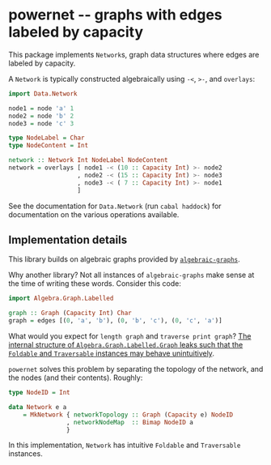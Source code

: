 # powernet -- graphs with edges labeled by capacity

This package implements `Network`s, graph data structures where edges are labeled by capacity.

A `Network` is typically constructed algebraically using `-<`, `>-`, and `overlays`:

```haskell
import Data.Network

node1 = node 'a' 1
node2 = node 'b' 2
node3 = node 'c' 3

type NodeLabel = Char
type NodeContent = Int

network :: Network Int NodeLabel NodeContent
network = overlays [ node1 -< (10 :: Capacity Int) >- node2
                   , node2 -< (15 :: Capacity Int) >- node3
                   , node3 -< ( 7 :: Capacity Int) >- node1
                   ]
```

See the documentation for `Data.Network` (run `cabal haddock`) for documentation on the various operations available.

## Implementation details

This library builds on algebraic graphs provided by [`algebraic-graphs`](https://github.com/snowleopard/alga). 

Why another library? Not all instances of `algebraic-graphs` make sense at the time of writing these words. Consider this code:

```haskell
import Algebra.Graph.Labelled 

graph :: Graph (Capacity Int) Char
graph = edges [(0, 'a', 'b'), (0, 'b', 'c'), (0, 'c', 'a')]
```

What would you expect for `length graph` and `traverse print graph`? [The internal structure of `Algebra.Graph.Labelled.Graph` leaks such that the `Foldable` and `Traversable` instances may behave unintuitively](https://github.com/snowleopard/alga/issues/95).

`powernet` solves this problem by separating the topology of the network, and the nodes (and their contents). Roughly:

```haskell
type NodeID = Int

data Network e a 
    = MkNetwork { networkTopology :: Graph (Capacity e) NodeID
                , networkNodeMap  :: Bimap NodeID a
                }
```

In this implementation, `Network` has intuitive `Foldable` and `Traversable` instances.